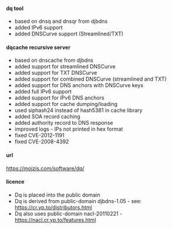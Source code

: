 #### dq tool ####
* based on dnsq and dnsqr from djbdns
* added IPv6 support
* added DNSCurve support (Streamlined/TXT)

#### dqcache recursive server ####
* based on dnscache from djbdns
* added support for streamlined DNSCurve
* added support for TXT DNSCurve
* added support for combined DNSCurve (streamlined and TXT)
* added support for DNS anchors with DNSCurve keys
* added full IPv6 support
* added support for IPv6 DNS anchors
* added support for cache dumping/loading
* used siphash24 instead of hash5381 in cache library
* added SOA record caching
* added authority record to DNS response
* improved logs - IPs not printed in hex format
* fixed CVE-2012-1191
* fixed CVE-2008-4392

#### url ####
https://mojzis.com/software/dq/

#### licence ####
* Dq is placed into the public domain
* Dq is derived from public-domain djbdns-1.05 - see: https://cr.yp.to/distributors.html
* Dq also uses public-domain nacl-20110221 - https://nacl.cr.yp.to/features.html
